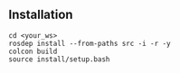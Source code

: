 ## Installation

    cd <your_ws>
    rosdep install --from-paths src -i -r -y
    colcon build
    source install/setup.bash


